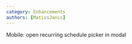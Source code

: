 ```yaml
---
category: Enhancements
authors: [MatissJanis]
---
```


Mobile: open recurring schedule picker in modal
